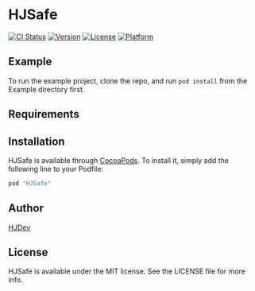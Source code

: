 # HJSafe

[![CI Status](http://img.shields.io/travis/HJDev/HJSafe.svg?style=flat)](https://travis-ci.org/HJDev/HJSafe)
[![Version](https://img.shields.io/cocoapods/v/HJSafe.svg?style=flat)](http://cocoapods.org/pods/HJSafe)
[![License](https://img.shields.io/cocoapods/l/HJSafe.svg?style=flat)](http://cocoapods.org/pods/HJSafe)
[![Platform](https://img.shields.io/cocoapods/p/HJSafe.svg?style=flat)](http://cocoapods.org/pods/HJSafe)

## Example

To run the example project, clone the repo, and run `pod install` from the Example directory first.

## Requirements

## Installation

HJSafe is available through [CocoaPods](http://cocoapods.org). To install
it, simply add the following line to your Podfile:

```ruby
pod "HJSafe"
```

## Author

[HJDev](https://www.teamleader.cn)

## License

HJSafe is available under the MIT license. See the LICENSE file for more info.
